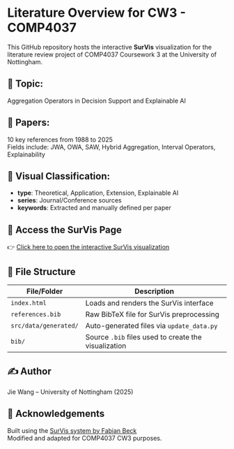 
# Literature Overview for CW3 - COMP4037

This GitHub repository hosts the interactive **SurVis** visualization for the literature review project of COMP4037 Coursework 3 at the University of Nottingham.

## 📌 Topic:  
Aggregation Operators in Decision Support and Explainable AI

## 📄 Papers:
10 key references from 1988 to 2025  
Fields include: JWA, OWA, SAW, Hybrid Aggregation, Interval Operators, Explainability

## 🧩 Visual Classification:
- **type**: Theoretical, Application, Extension, Explainable AI  
- **series**: Journal/Conference sources  
- **keywords**: Extracted and manually defined per paper

## 🔗 Access the SurVis Page

👉 [Click here to open the interactive SurVis visualization](https://elsaw000.github.io/survis-cw3-JieWang/)


## 📁 File Structure

| File/Folder                | Description                                           |
|---------------------------|-------------------------------------------------------|
| `index.html`              | Loads and renders the SurVis interface               |
| `references.bib`          | Raw BibTeX file for SurVis preprocessing             |
| `src/data/generated/`     | Auto-generated files via `update_data.py`            |
| `bib/`                    | Source `.bib` files used to create the visualization |

## ✍️ Author  
Jie Wang – University of Nottingham (2025)

## 🧠 Acknowledgements  
Built using the [SurVis system by Fabian Beck](https://github.com/fabian-beck/survis)  
Modified and adapted for COMP4037 CW3 purposes.
